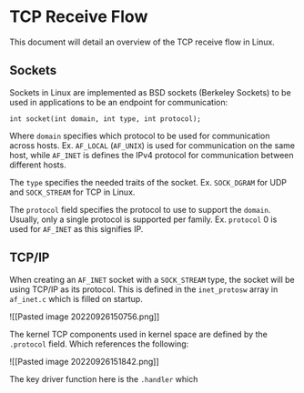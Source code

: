 # TCP Receive Flow
This document will detail an overview of the TCP receive flow in Linux.

## Sockets
Sockets in Linux are implemented as BSD sockets (Berkeley Sockets) to be used in applications to be an endpoint for communication:

```
int socket(int domain, int type, int protocol);
```

Where `domain` specifies which protocol to be used for communication across hosts. Ex. `AF_LOCAL` (`AF_UNIX`) is used for communication on the same host, while `AF_INET` is defines the IPv4 protocol for communication between different hosts.

The `type` specifies the needed traits of the socket. Ex. `SOCK_DGRAM` for UDP and `SOCK_STREAM` for TCP in Linux.

The `protocol` field specifies the protocol to use to support the `domain`. Usually, only a single protocol is supported per family. Ex. `protocol` 0 is used for `AF_INET` as this signifies IP.

## TCP/IP
When creating an `AF_INET` socket with a `SOCK_STREAM`  type, the socket will be using TCP/IP as its protocol. This is defined in the `inet_protosw` array in `af_inet.c` which is filled on startup. 

![[Pasted image 20220926150756.png]]

The kernel TCP components used in kernel space are defined by the `.protocol` field. Which references the following: 

![[Pasted image 20220926151842.png]]

The key driver function here is the `.handler` which 